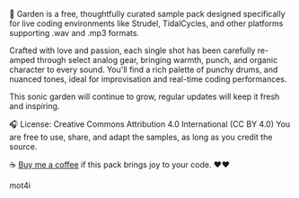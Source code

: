🌱 Garden is a free, thoughtfully curated sample pack designed specifically for live coding environments like Strudel, TidalCycles, and other platforms supporting .wav and .mp3 formats.

Crafted with love and passion, each single shot has been carefully re-amped through select analog gear, bringing warmth, punch, and organic character to every sound.
You'll find a rich palette of punchy drums, and nuanced tones, ideal for improvisation and real-time coding performances.

This sonic garden will continue to grow, regular updates will keep it fresh and inspiring.

🎧 License: Creative Commons Attribution 4.0 International (CC BY 4.0)
You are free to use, share, and adapt the samples, as long as you credit the source.

☕ [Buy me a coffee](https://ko-fi.com/mot4i) if this pack brings joy to your code. ❤️❤️

mot4i

